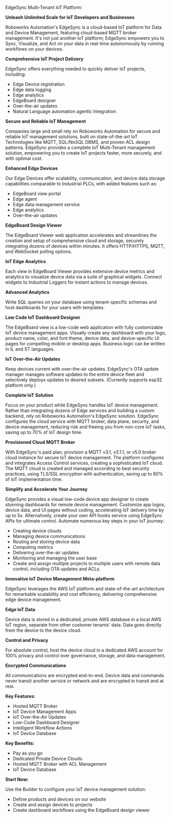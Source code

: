 EdgeSync Multi-Tenant IoT Platform:

**Unleash Unlimited Scale for IoT Developers and Businesses**

Roboworks Automation's EdgeSync is a cloud-based IoT platform for Data and Device Management, featuring cloud-based MQTT broker management. It's not just another IoT platform; EdgeSync empowers you to Sync, Visualize, and Act on your data in real-time autonomously by running workflows on your devices.

**Comprehensive IoT Project Delivery**

EdgeSync offers everything needed to quickly deliver IoT projects, including:

* Edge Device registration  
* Edge data logging  
* Edge analytics  
* EdgeBoard designer  
* Over-the-air updates  
* Natural Language automation agentic Integration

**Secure and Reliable IoT Management**

Companies large and small rely on Roboworks Automation for secure and reliable IoT management solutions, built on state-of-the-art IoT Technologies like MQTT, SQL/NoSQL DBMS, and proven ACL design patterns. EdgeSync provides a complete IoT Multi-Tenant management solution, empowering you to create IoT projects faster, more securely, and with optimal cost.

**Enhanced Edge Devices**

Our Edge Devices offer scalability, communication, and device data storage capabilities comparable to Industrial PLCs, with added features such as:

* EdgeBoard view portal  
* Edge agent  
* Edge data management service  
* Edge analytics  
* Over-the-air updates

**EdgeBoard Design Viewer**

The EdgeBoard Viewer web application accelerates and streamlines the creation and setup of comprehensive cloud and storage, securely integrating dozens of devices within minutes. It offers HTTP/HTTPS, MQTT, and WebSocket polling options.

**IoT Edge Analytics**

Each view in EdgeBoard Viewer provides extensive device metrics and analytics to visualize device data via a suite of graphical widgets. Connect widgets to Industrial Loggers for instant actions to manage devices.

**Advanced Analytics**

Write SQL queries on your database using tenant-specific schemas and host dashboards for your users with templates.

**Low Code IoT Dashboard Designer**

The EdgeBoard view is a low-code web application with fully customizable IoT device management apps. Visually create any dashboard with your logo, product name, color, and font theme, device data, and device-specific UI pages for compelling mobile or desktop apps. Business logic can be written in IL and ST languages.

**IoT Over-the-Air Updates**

Keep devices current with over-the-air updates. EdgeSync's OTA update manager manages software updates to the entire device fleet and selectively deploys updates to desired subsets. (Currently supports esp32 platform only.)

**Complete IoT Solution**

Focus on your product while EdgeSync handles IoT device management. Rather than integrating dozens of Edge services and building a custom backend, rely on Roboworks Automation's EdgeSync solution. EdgeSync configures the cloud service with MQTT broker, data plane, security, and device management, reducing risk and freeing you from non-core IoT tasks, saving up to 70% of IoT design time.

**Provisioned Cloud MQTT Broker**

With EdgeSync's paid plan, provision a MQTT v3.1, v3.1.1, or v5.0 broker cloud instance for secure IoT device management. The platform configures and integrates Access Control services, creating a sophisticated IoT cloud. The MQTT cloud is created and managed according to best security practices, using TLS/SSL encryption with authentication, saving up to 80% of IoT implementation time.

**Simplify and Accelerate Your Journey**

EdgeSync provides a visual low-code device app designer to create stunning dashboards for remote device management. Customize app logos, device data, and UI pages without coding, accelerating IoT delivery time by up to 5x. Alternatively, create your own API hooks service using EdgeSync APIs for ultimate control. Automate numerous key steps in your IoT journey:

* Creating device clouds  
* Managing device communications  
* Routing and storing device data  
* Computing metrics  
* Delivering over-the-air updates  
* Monitoring and managing the user base  
* Create and assign multiple projects to multiple users with remote data control, including OTA updates and ACLs.

**Innovative IoT Device Management Meta-platform**

EdgeSync leverages the AWS IoT platform and state-of-the-art architecture for remarkable scalability and cost efficiency, delivering comprehensive edge device management.

**Edge IoT Data**

Device data is stored in a dedicated, private AWS database in a local AWS IoT region, separate from other customer tenants' data. Data goes directly from the device to the device cloud.

**Control and Privacy**

For absolute control, host the device cloud in a dedicated AWS account for 100% privacy and control over governance, storage, and data management.

**Encrypted Communications**

All communications are encrypted end-to-end. Device data and commands never transit another service or network and are encrypted in transit and at rest.

**Key Features:**

* Hosted MQTT Broker  
* IoT Device Management Apps  
* IoT Over-the-Air Updates  
* Low-Code Dashboard Designer  
* Intelligent Workflow Actions  
* IoT Device Database

**Key Benefits:**

* Pay as you go  
* Dedicated Private Device Clouds  
* Hosted MQTT Broker with ACL Management  
* IoT Device Database

**Start Now:**

Use the Builder to configure your IoT device management solution:

* Define products and devices on our website  
* Create and assign devices to projects  
* Create dashboard workflows using the EdgeBoard design viewer

